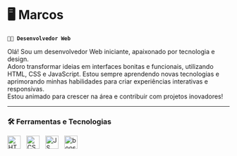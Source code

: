   # 🖥️ Marcos
 **`👨‍💻 Desenvolvedor Web`**
 
Olá! Sou um desenvolvedor Web iniciante, apaixonado por tecnologia e design. <br>
               Adoro transformar ideias em interfaces bonitas e funcionais, utilizando HTML, CSS e JavaScript.
               Estou sempre aprendendo novas tecnologias e aprimorando minhas habilidades para criar experiências interativas e responsivas. <br>
               Estou animado para crescer na área e contribuir com projetos inovadores!
                          
---
###  🛠️ Ferramentas e Tecnologias


  <img src="https://cdn.jsdelivr.net/gh/devicons/devicon@latest/icons/html5/html5-original.svg"       
   alt="HTML"
   align="left"
   width="30px"
   tittle=HTML
   style="padding-right:10px;"/>

    
  <img src="https://cdn.jsdelivr.net/gh/devicons/devicon@latest/icons/css3/css3-original.svg"        
     alt="CSS"
     align="left"
    width="30px"
     tittle=CSS
    style="padding-right:10px;"/>

   
   <img src="https://cdn.jsdelivr.net/gh/devicons/devicon@latest/icons/javascript/javascript-original.svg"
    alt="JS"
   align="left"
   width="30px"
   tittle=JS
   style="padding-right:10px;"/>


  <img src="https://cdn.jsdelivr.net/gh/devicons/devicon@latest/icons/bootstrap/bootstrap-original.svg"     
  alt="boost"
   align="left"
   width="30px"
   tittle=boostrap
   style="padding-right:10px;"/>



   
  


          











